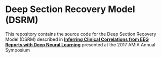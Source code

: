 # Deep Section Recovery Model (DSRM)
This repository contains the source code for the Deep Section Recovery Model (DSRM) described in [__Inferring Clinical Correlations from EEG Reports with Deep Neural Learning__](https://www.ncbi.nlm.nih.gov/pmc/articles/PMC5977577/) presented at the 2017 AMIA Annual Symposium


